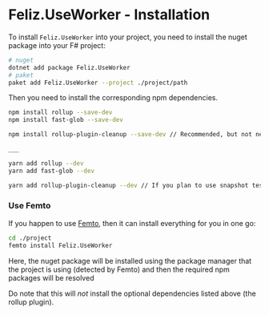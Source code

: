 # Feliz.UseWorker - Installation

To install `Feliz.UseWorker` into your project, 
you need to install the nuget package into 
your F# project:

```bash
# nuget
dotnet add package Feliz.UseWorker
# paket
paket add Feliz.UseWorker --project ./project/path
```
Then you need to install the corresponding npm dependencies.
```bash
npm install rollup --save-dev
npm install fast-glob --save-dev

npm install rollup-plugin-cleanup --save-dev // Recommended, but not necessary

___

yarn add rollup --dev
yarn add fast-glob --dev

yarn add rollup-plugin-cleanup --dev // If you plan to use snapshot testing
```

### Use Femto

If you happen to use [Femto], then it can 
install everything for you in one go:

```bash
cd ./project
femto install Feliz.UseWorker
```
Here, the nuget package will be installed 
using the package manager that the project 
is using (detected by Femto) and then the 
required npm packages will be resolved

Do note that this will *not* install the 
optional dependencies listed above (the 
rollup plugin).

[Femto]: https://github.com/Zaid-Ajaj/Femto
